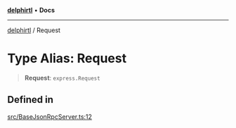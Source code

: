 [**delphirtl**](../README.md) • **Docs**

***

[delphirtl](../globals.md) / Request

# Type Alias: Request

> **Request**: `express.Request`

## Defined in

[src/BaseJsonRpcServer.ts:12](https://github.com/chuacw/delphirtl/blob/bc4432dcf21a33f3ebefbf5c563e6faef4faa2a1/src/BaseJsonRpcServer.ts#L12)
